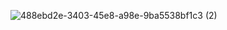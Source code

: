 ![488ebd2e-3403-45e8-a98e-9ba5538bf1c3 (2)](https://github.com/user-attachments/assets/794f6f71-7bde-424f-8224-fbb36230d978)
